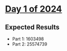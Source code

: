 # [Day 1 of 2024](https://adventofcode.com/2024/day/1)

## Expected Results

- Part 1: 1603498
- Part 2: 25574739
